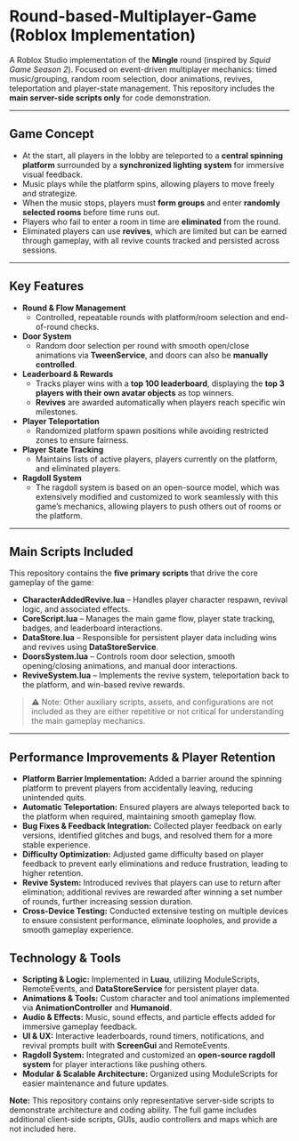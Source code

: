 # Round-based-Multiplayer-Game (Roblox Implementation)

A Roblox Studio implementation of the **Mingle** round (inspired by *Squid Game Season 2*). Focused on event-driven multiplayer mechanics: timed music/grouping, random room selection, door animations, revives, teleportation and player-state management. This repository includes the **main server-side scripts only** for code demonstration.

---

## **Game Concept**
- At the start, all players in the lobby are teleported to a **central spinning platform** surrounded by a **synchronized lighting system** for immersive visual feedback.  
- Music plays while the platform spins, allowing players to move freely and strategize.  
- When the music stops, players must **form groups** and enter **randomly selected rooms** before time runs out.  
- Players who fail to enter a room in time are **eliminated** from the round.  
- Eliminated players can use **revives**, which are limited but can be earned through gameplay, with all revive counts tracked and persisted across sessions.  


---

## **Key Features**
- **Round & Flow Management**
  - Controlled, repeatable rounds with platform/room selection and end-of-round checks.  
- **Door System**
  - Random door selection per round with smooth open/close animations via **TweenService**, and doors can also be **manually controlled**.  
- **Leaderboard & Rewards**
  - Tracks player wins with a **top 100 leaderboard**, displaying the **top 3 players with their own avatar objects** as top winners.  
  - **Revives** are awarded automatically when players reach specific win milestones.  
- **Player Teleportation**
  - Randomized platform spawn positions while avoiding restricted zones to ensure fairness.  
- **Player State Tracking**
  - Maintains lists of active players, players currently on the platform, and eliminated players.  
- **Ragdoll System**
  - The ragdoll system is based on an open-source model, which was extensively modified and customized to work seamlessly with this game’s mechanics, allowing players to push others out of rooms or the platform.  
  

---

## **Main Scripts Included**  

This repository contains the **five primary scripts** that drive the core gameplay of the game:  

- **CharacterAddedRevive.lua** – Handles player character respawn, revival logic, and associated effects.  
- **CoreScript.lua** – Manages the main game flow, player state tracking, badges, and leaderboard interactions.  
- **DataStore.lua** – Responsible for persistent player data including wins and revives using **DataStoreService**.  
- **DoorsSystem.lua** – Controls room door selection, smooth opening/closing animations, and manual door interactions.  
- **ReviveSystem.lua** – Implements the revive system, teleportation back to the platform, and win-based revive rewards.  

> ⚠️ Note: Other auxiliary scripts, assets, and configurations are not included as they are either repetitive or not critical for understanding the main gameplay mechanics.

---
## **Performance Improvements & Player Retention**

- **Platform Barrier Implementation:** Added a barrier around the spinning platform to prevent players from accidentally leaving, reducing unintended quits.  
- **Automatic Teleportation:** Ensured players are always teleported back to the platform when required, maintaining smooth gameplay flow.  
- **Bug Fixes & Feedback Integration:** Collected player feedback on early versions, identified glitches and bugs, and resolved them for a more stable experience.  
- **Difficulty Optimization:** Adjusted game difficulty based on player feedback to prevent early eliminations and reduce frustration, leading to higher retention.  
- **Revive System:** Introduced revives that players can use to return after elimination; additional revives are rewarded after winning a set number of rounds, further increasing session duration.  
- **Cross-Device Testing:** Conducted extensive testing on multiple devices to ensure consistent performance, eliminate loopholes, and provide a smooth gameplay experience.  


## Technology & Tools

- **Scripting & Logic:** Implemented in **Luau**, utilizing ModuleScripts, RemoteEvents, and **DataStoreService** for persistent player data.  
- **Animations & Tools:** Custom character and tool animations implemented via **AnimationController** and **Humanoid**.  
- **Audio & Effects:** Music, sound effects, and particle effects added for immersive gameplay feedback.  
- **UI & UX:** Interactive leaderboards, round timers, notifications, and revival prompts built with **ScreenGui** and RemoteEvents.  
- **Ragdoll System:** Integrated and customized an **open-source ragdoll system** for player interactions like pushing others.  
- **Modular & Scalable Architecture:** Organized using ModuleScripts for easier maintenance and future updates.  




**Note:** This repository contains only representative server-side scripts to demonstrate architecture and coding ability. The full game includes additional client-side scripts, GUIs, audio controllers and maps which are not included here.
